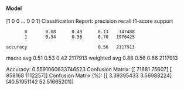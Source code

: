 #### Model
[1 0 0 ... 0 0 1]
Classification Report:
              precision    recall  f1-score   support

           0       0.08      0.49      0.13    147488
           1       0.94      0.56      0.70   1970425

    accuracy                           0.56   2117913
   macro avg       0.51      0.53      0.42   2117913
weighted avg       0.88      0.56      0.66   2117913

Accuracy: 0.5591060633746523
Confusion Matrix:
[[  71881   75607]
 [ 858168 1112257]]
Confusion Matrix (%):
[[ 3.39395433  3.56988224]
 [40.51951142 52.51665201]]
